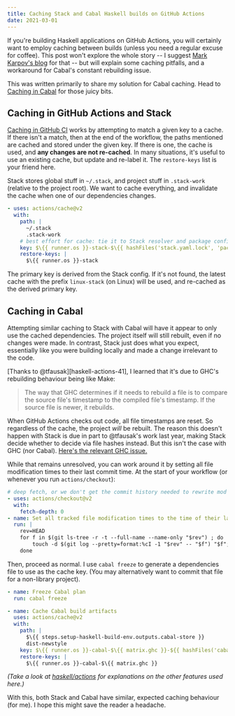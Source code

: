 ```yaml
---
title: Caching Stack and Cabal Haskell builds on GitHub Actions
date: 2021-03-01
---
```


[mark-karpov-github-actions]: https://markkarpov.com/post/github-actions-for-haskell-ci.html
[github-ci-cache-docs]: https://docs.github.com/en/actions/guides/caching-dependencies-to-speed-up-workflows#using-the-cache-action
[haskell-actions-my-issue]: https://github.com/haskell/actions/issues/41
[ghc-issue-timestamp]: https://gitlab.haskell.org/ghc/ghc/-/issues/16495
[haskell/actions]: https://github.com/haskell/actions/tree/main/setup

If you're building Haskell applications on GitHub Actions, you will certainly
want to employ caching between builds (unless you need a regular excuse for
coffee). This post won't explore the whole story -- I suggest [Mark Karpov's
blog][mark-karpov-github-actions] for that -- but will explain some caching
pitfalls, and a workaround for Cabal's constant rebuilding issue.

This was written primarily to share my solution for Cabal caching. Head to
[Caching in Cabal](#caching-in-cabal) for those juicy bits.

## Caching in GitHub Actions and Stack
[Caching in GitHub CI][github-ci-cache-docs] works by attempting to match a
given key to a cache. If there isn't a match, then at the end of the workflow,
the paths mentioned are cached and stored under the given key. If there is one,
the cache is used, and **any changes are not re-cached**. In many situations,
it's useful to use an existing cache, but update and re-label it. The
`restore-keys` list is your friend here.

Stack stores global stuff in `~/.stack`, and project stuff in `.stack-work`
(relative to the project root). We want to cache everything, and invalidate the
cache when one of our dependencies changes.

```yaml
- uses: actions/cache@v2
  with:
    path: |
      ~/.stack
      .stack-work
    # best effort for cache: tie it to Stack resolver and package config
    key: $\{{ runner.os }}-stack-$\{{ hashFiles('stack.yaml.lock', 'package.yaml') }}
    restore-keys: |
      $\{{ runner.os }}-stack
```

The primary key is derived from the Stack config. If it's not found, the latest
cache with the prefix `linux-stack` (on Linux) will be used, and re-cached as
the derived primary key.

## Caching in Cabal
Attempting similar caching to Stack with Cabal will have it appear to only use
the cached dependencies. The project itself will still rebuilt, even if no
changes were made. In contrast, Stack just does what you expect, essentially
like you were building locally and made a change irrelevant to the code.

[Thanks to @tfausak][haskell-actions-41], I learned that it's due to GHC's
rebuilding behaviour being like Make:

  > The way that GHC determines if it needs to rebuild a file is to compare the
  > source file's timestamp to the compiled file's timestamp. If the source file
  > is newer, it rebuilds.

When GitHub Actions checks out code, all file timestamps are reset. So
regardless of the cache, the project *will* be rebuilt. The reason this doesn't
happen with Stack is due in part to @tfausak's work last year, making Stack
decide whether to decide via file hashes instead. But this isn't the case with
GHC (nor Cabal). [Here's the relevant GHC issue.][ghc-issue-timestamp]

While that remains unresolved, you can work around it by setting all file
modification times to their last commit time. At the start of your workflow (or
whenever you run `actions/checkout`):

```yaml
# deep fetch, or we don't get the commit history needed to rewrite mod times
- uses: actions/checkout@v2
  with:
    fetch-depth: 0
- name: Set all tracked file modification times to the time of their last commit
  run: |
    rev=HEAD
    for f in $(git ls-tree -r -t --full-name --name-only "$rev") ; do
        touch -d $(git log --pretty=format:%cI -1 "$rev" -- "$f") "$f";
    done
```

Then, proceed as normal. I use `cabal freeze` to generate a dependencies file to
use as the cache key. (You may alternatively want to commit that file for a
non-library project).

```yaml
- name: Freeze Cabal plan
  run: cabal freeze

- name: Cache Cabal build artifacts
  uses: actions/cache@v2
  with:
    path: |
      $\{{ steps.setup-haskell-build-env.outputs.cabal-store }}
      dist-newstyle
    key: $\{{ runner.os }}-cabal-$\{{ matrix.ghc }}-${{ hashFiles('cabal.project.freeze') }}
    restore-keys: |
      $\{{ runner.os }}-cabal-$\{{ matrix.ghc }}
```

*(Take a look at [haskell/actions][haskell/actions] for explanations on the
other features used here.)*

With this, both Stack and Cabal have similar, expected caching behaviour (for
me). I hope this might save the reader a headache.
